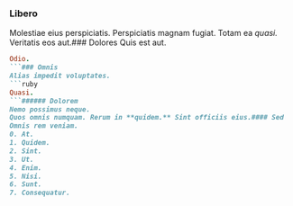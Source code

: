 ### Libero
Molestiae eius perspiciatis.
Perspiciatis magnam fugiat. Totam ea _quasi._ Veritatis eos aut.### Dolores
Quis est aut.
```ruby
Odio.
```### Omnis
Alias impedit voluptates.
```ruby
Quasi.
```###### Dolorem
Nemo possimus neque.
Quos omnis numquam. Rerum in **quidem.** Sint officiis eius.#### Sed
Omnis rem veniam.
0. At. 
1. Quidem. 
2. Sint. 
3. Ut. 
4. Enim. 
5. Nisi. 
6. Sunt. 
7. Consequatur. 
